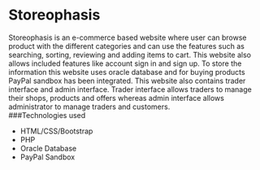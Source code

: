 # Storeophasis
Storeophasis is an e-commerce based website where user can browse product with the different categories and can use the features such as searching, sorting, reviewing
and adding items to cart. This website also allows included features like account sign in and sign up. To store the information this website uses oracle database and
for buying products PayPal sandbox has been integrated. This website also contains trader interface and admin interface. Trader interface allows traders to manage 
their shops, products and offers whereas admin interface allows administrator to manage traders and customers.<br>
###Technologies used
 - HTML/CSS/Bootstrap 
 - PHP
 - Oracle Database
 - PayPal Sandbox

